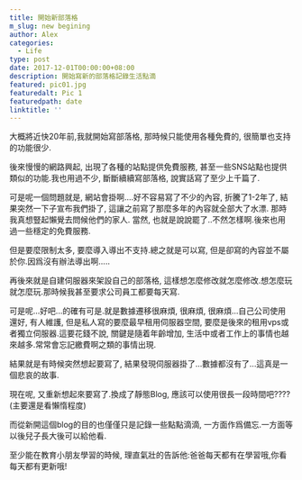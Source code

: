 ```yaml
---
title: 開始新部落格
m_slug: new begining
author: Alex
categories:
  - Life
type: post
date: 2017-12-01T00:00:00+08:00
description: 開始寫新的部落格記錄生活點滴
featured: pic01.jpg
featuredalt: Pic 1
featuredpath: date
linktitle: ''
---
```

大概將近快20年前,我就開始寫部落格, 那時候只能使用各種免費的, 很簡單也支持的功能很少.

後來慢慢的網路興起, 出現了各種的站點提供免費服務, 甚至一些SNS站點也提供類似的功能.我也用過不少, 斷斷續續寫部落格, 說實話寫了至少上千篇了.

可是呢一個問題就是, 網站會掛啊....好不容易寫了不少的內容, 折騰了1-2年了, 結果突然一下子宣布我們掛了, 這讓之前寫了那麼多年的內容就全部大了水漂. 那時我真想豎起懶覺去問候他們的家人. 當然, 也就是說說罷了..不然怎樣啊.後來也用過一些穩定的免費服務.

但是要麼限制太多, 要麼導入導出不支持.總之就是可以寫, 但是卻寫的內容並不屬於你.因爲沒有辦法導出啊.....

再後來就是自建伺服器來架設自己的部落格, 這樣想怎麼修改就怎麼修改.想怎麼玩就怎麼玩.那時候我甚至要求公司員工都要每天寫.

可是呢...好吧...的確有可是.就是數據遷移很麻煩, 很麻煩, 很麻煩...自己公司使用還好, 有人維護, 但是私人寫的要麼最早租用伺服器空間, 要麼是後來的租用vps或者獨立伺服器.這要花錢不說, 關鍵是隨着年齡增加, 生活中或者工作上的事情也越來越多.常常會忘記繳費啊之類的事情出現.

結果就是有時候突然想起要寫了, 結果發現伺服器掛了...數據都沒有了...這真是一個悲哀的故事.

現在呢, 又重新想起來要寫了.換成了靜態Blog, 應該可以使用很長一段時間吧????(主要還是看懶惰程度)

而從新開這個blog的目的也僅僅只是記錄一些點點滴滴, 一方面作爲備忘.一方面等以後兒子長大後可以給他看.

至少能在教育小朋友學習的時候, 理直氣壯的告訴他:爸爸每天都有在學習哦,你看每天都有更新哦!

